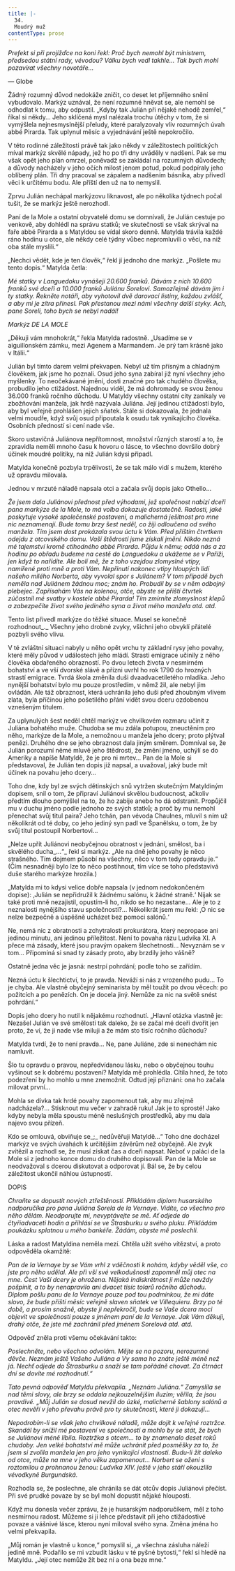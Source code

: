 ```yaml
---
title: |-
  34.
  Moudrý muž
contentType: prose
---
```


_Prefekt si při projížďce na koni řekl: Proč bych nemohl být ministrem, předsedou státní rady, vévodou? Válku bych vedl takhle… Tak bych mohl pozavírat všechny novotáře…_

— Globe

Žádný rozumný důvod nedokáže zničit, co deset let příjemného snění vybudovalo. Markýz uznával, že není rozumné hněvat se, ale nemohl se odhodlat k tomu, aby odpustil. „Kdyby tak Julián při nějaké nehodě zemřel,“ říkal si někdy… Jeho sklíčená mysl nalézala trochu útěchy v tom, že si vymýšlela nejnesmyslnější přeludy, které paralyzovaly vliv rozumných úvah abbé Pirarda. Tak uplynul měsíc a vyjednávání ještě nepokročilo.

V této rodinné záležitosti právě tak jako někdy v záležitostech politických míval markýz skvělé nápady, jež ho po tři dny uváděly v nadšení. Pak se mu však opět jeho plán omrzel, poněvadž se zakládal na rozumných důvodech; a důvody nacházely v jeho očích milost jenom potud, pokud podpíraly jeho oblíbený plán. Tři dny pracoval se zápalem a nadšením básníka, aby přivedl věci k určitému bodu. Ale příští den už na to nemyslil.

Zprvu Julián nechápal markýzovu liknavost, ale po několika týdnech počal tušit, že se markýz ještě nerozhodl.

Paní de la Mole a ostatní obyvatelé domu se domnívali, že Julián cestuje po venkově, aby dohlédl na správu statků; ve skutečnosti se však skrýval na faře abbé Pirarda a s Matyldou se vídal skoro denně. Matylda trávila každé ráno hodinu u otce, ale někdy celé týdny vůbec nepromluvili o věci, na niž oba stále myslili.“

„Nechci vědět, kde je ten člověk,“ řekl jí jednoho dne markýz. „Pošlete mu tento dopis.“ Matylda četla:

  

_Mé statky v Languedoku vynášejí 20.600 franků. Dávám z nich 10.600 franků své dceři a 10.000 franků Juliánu Sorelovi. Samozřejmě dávám jim i ty statky. Řekněte notáři, aby vyhotovil dvě darovací listiny, každou zvlášť, a aby mi je zítra přinesl. Pak přestanou mezi námi všechny další styky. Ach, pane Soreli, toho bych se nebyl nadál!_

_Markýz DE LA MOLE_

  

„Děkuji vám mnohokrát,“ řekla Matylda radostně. „Usadíme se v aiguillonském zámku, mezi Agenem a Marmandem. Je prý tam krásně jako v Itálii.“

Julián byl tímto darem velmi překvapen. Nebyl už tím přísným a chladným člověkem, jak jsme ho poznali. Osud jeho syna zabíral již nyní všechny jeho myšlenky. To neočekávané jmění, dosti značné pro tak chudého člověka, probudilo jeho ctižádost. Najednou viděl, že má dohromady se svou ženou 36.000 franků ročního důchodu. U Matyldy všechny ostatní city zanikaly ve zbožňování manžela, jak hrdě nazývala Juliána. Její jedinou ctižádostí bylo, aby byl veřejně prohlášen jejich sňatek. Stále si dokazovala, že jednala velmi moudře, když svůj osud připoutala k osudu tak vynikajícího člověka. Osobních předností si cení nade vše.

Skoro ustavičná Juliánova nepřítomnost, množství různých starostí a to, že zpravidla neměli mnoho času k hovoru o lásce, to všechno dovršilo dobrý účinek moudré politiky, na niž Julián kdysi připadl.

Matylda konečně pozbyla trpělivosti, že se tak málo vidí s mužem, kterého už opravdu milovala.

Jednou v mrzuté náladě napsala otci a začala svůj dopis jako Othello…

_Že jsem dala Juliánovi přednost před výhodami, jež společnost nabízí dceři pana markýze de la Mole, to má volba dokazuje dostatečně. Radosti, jaké poskytuje vysoké společenské postavení, a malicherná ješitnost pro mne nic neznamenají. Bude tomu brzy šest neděl, co žiji odloučena od svého manžela. Tím jsem dost prokázala svou úctu k Vám. Před příštím čtvrtkem odejdu z otcovského domu. Vaší štědrostí jsme získali jmění. Nikdo nezná mé tajemství kromě ctihodného abbé Pirarda. Půjdu k němu; oddá nás a za hodinu po obřadu budeme na cestě do Languedoku a ukážeme se v Paříži, jen když to nařídíte. Ale bolí mě, že z toho vzejdou zlomyslné vtipy, namířené proti mně a proti Vám. Nepřinutí nakonec vtipy hloupých lidí našeho milého Norberta, aby vyvolal spor s Juliánem? V tom případě bych neměla nad Juliánem žádnou moc; znám ho. Probudil by se v něm odbojný plebejec. Zapřísahám Vás na kolenou, otče, abyste se příští čtvrtek zúčastnil mé svatby v kostele abbé Pirarda! Tím zmírníte zlomyslnost klepů a zabezpečíte život svého jediného syna a život mého manžela atd. atd._

Tento list přivedl markýze do těžké situace. Musel se konečně rozhodnout_._ Všechny jeho drobné zvyky, všichni jeho obvyklí přátelé pozbyli svého vlivu.

V té zvláštní situaci nabyly u něho opět vrchu ty základní rysy jeho povahy, které měly původ v událostech jeho mládí. Strasti emigrace učinily z něho člověka obdařeného obrazností. Po dvou letech života v nesmírném bohatství a ve vší dvorské slávě a přízni uvrhl ho rok 1790 do hrozných strastí emigrace. Tvrdá škola změnila duši dvaadvacetiletého mladíka. Jeho nynější bohatství bylo mu pouze prostředím, v němž žil, ale nebyl jím ovládán. Ale táž obraznost, která uchránila jeho duši před zhoubným vlivem zlata, byla příčinou jeho pošetilého přání vidět svou dceru ozdobenou vznešeným titulem.

Za uplynulých šest neděl chtěl markýz ve chvilkovém rozmaru učinit z Juliána bohatého muže. Chudoba se mu zdála potupou, zneuctěním pro něho, markýze de la Mole, a nemožnou u manžela jeho dcery; proto plýtval penězi. Druhého dne se jeho obraznost dala jiným směrem. Domníval se, že Julián porozumí němé mluvě jeho štědrosti, že změní jméno, uchýlí se do Ameriky a napíše Matyldě, že je pro ni mrtev… Pan de la Mole si představoval, že Julián ten dopis již napsal, a uvažoval, jaký bude mít účinek na povahu jeho dcery…

Toho dne, kdy byl ze svých dětinských snů vytržen skutečným Matyldiným dopisem, snil o tom, že připraví Juliánovi skvělou budoucnost, ačkoliv předtím dlouho pomýšlel na to, že ho zabije anebo ho dá odstranit. Propůjčil mu v duchu jméno podle jednoho ze svých statků; a proč by mu nemohl přenechat svůj titul paira? Jeho tchán, pan vévoda Chaulnes, mluvil s ním už několikrát od té doby, co jeho jediný syn padl ve Španělsku, o tom, že by svůj titul postoupil Norbertovi…

„Nelze upřít Juliánovi neobyčejnou obratnost v jednání, smělost, ba i skvělého ducha_…“_ řekl si markýz. „Ale na dně jeho povahy je něco strašného. Tím dojmem působí na všechny, něco v tom tedy opravdu je.“ (Čím nesnadněji bylo lze to něco postihnout, tím více se toho představivá duše starého markýze hrozila.)

„Matylda mi to kdysi velice dobře napsala (v jednom nedokončeném dopise): ‚Julián se nepřidružil k žádnému salónu, k žádné straně.‘ Nijak se také proti mně nezajistil, opustím-li ho, nikdo se ho nezastane… Ale je to z neznalosti nynějšího stavu společnosti?… Několikrát jsem mu řekl: ,O nic se nelze bezpečně a úspěšně ucházet bez pomoci salónů.‘

Ne, nemá nic z obratnosti a zchytralosti prokurátora, který nepropase ani jedinou minutu, ani jedinou příležitost. Není to povaha rázu Ludvíka XI. A přece má zásady, které jsou pravým opakem šlechetnosti… Nevyznám se v tom… Připomíná si snad ty zásady proto, aby brzdily jeho vášně?

Ostatně jedna věc je jasná: nestrpí pohrdání; podle toho se zařídím.

Nezná úctu k šlechtictví, to je pravda. Neváží si nás z vrozeného pudu… To je chyba. Ale vlastně obyčejný seminarista by měl toužit po dvou věcech: po požitcích a po penězích. On je docela jiný. Nemůže za nic na světě snést pohrdání.“

Dopis jeho dcery ho nutil k nějakému rozhodnutí. „Hlavní otázka vlastně je: Nezašel Julián ve své smělosti tak daleko, že se začal mé dceři dvořit jen proto, že ví, že ji nade vše miluji a že mám sto tisíc ročního důchodu?

Matylda tvrdí, že to není pravda… Ne, pane Juliáne, zde si nenechám nic namluvit.

Šlo tu opravdu o pravou, nepředvídanou lásku, nebo o obyčejnou touhu vyšinout se k dobrému postavení? Matylda mě prohlédla. Cítila hned, že toto podezření by ho mohlo u mne znemožnit. Odtud její přiznání: ona ho začala milovat první…

Mohla se dívka tak hrdé povahy zapomenout tak, aby mu zřejmě nadcházela?… Stisknout mu večer v zahradě ruku! Jak je to sprosté! Jako kdyby nebyla měla spoustu méně neslušných prostředků, aby mu dala najevo svou přízeň.

Kdo se omlouvá, obviňuje se_;_ nedůvěřuji Matyldě…“ Toho dne docházel markýz ve svých úvahách k určitějším závěrům než obyčejně. Ale zvyk zvítězil a rozhodl se, že musí získat čas a dceři napsat. Neboť v paláci de la Mole si z jednoho konce domu do druhého dopisovali. Pan de la Mole se neodvažoval s dcerou diskutovat a odporovat jí. Bál se, že by celou záležitost ukončil náhlou ústupností.

  

DOPIS

_Chraňte se dopustit nových ztřeštěností. Přikládám diplom husarského nadporučíka pro pana Juliána Sorela de la Vernaye. Vidíte, co všechno pro něho dělám. Neodporujte mi, nevyptávejte se mě. Ať odjede do čtyřiadvaceti hodin a přihlásí se ve Štrasburku u svého pluku. Přikládám poukázku splatnou u mého bankéře. Žádám, abyste mě poslechli._

Láska a radost Matyldina neměla mezí. Chtěla užít svého vítězství, a proto odpověděla okamžitě:

_Pan de la Vernaye by se Vám vrhl z vděčnosti k nohám, kdyby věděl vše, co jste pro něho udělal. Ale při vší své velkodušnosti zapomněl můj otec na mne. Čest Vaší dcery je ohrožena. Nějaká indiskrétnost ji může navždy pošpinit, a to by nenapravilo ani dvacet tisíc tolarů ročního důchodu. Diplom pošlu panu de la Vernaye pouze pod tou podmínkou, že mi dáte slovo, že bude příští měsíc veřejně slaven sňatek ve Villequieru. Brzy po té době, a prosím snažně, abyste ji nepřekročil, bude se Vaše dcera moci objevit ve společnosti pouze s jménem paní de la Vernaye. Jak Vám děkuji, drahý otče, že jste mě zachránil před jménem Sorelová atd. atd._

Odpověď zněla proti všemu očekávání takto:

_Poslechněte, nebo všechno odvolám. Mějte se na pozoru, nerozumné děvče. Neznám ještě Vašeho Juliána a Vy sama ho znáte ještě méně než já. Nechť odjede do Štrasburku a snaží se tam pořádně chovat. Za čtrnáct dní se dovíte mé rozhodnutí.“_

_Tato pevná odpověď Matyldu překvapila. „Neznám Juliána.“ Zamyslila se nad těmi slovy, ale brzy se oddala nejkouzelnějším iluzím; věřila, že jsou pravdivé. „Můj Julián se dosud nevžil do úzké, malicherné šablony salónů a otec nevěří v jeho převahu právě pro ty skutečnosti, které ji dokazují…_

_Nepodrobím-li se však jeho chvilkové náladě, může dojít k veřejné roztržce. Skandál by snížil mé postavení ve společnosti a mohlo by se stát, že bych se Juliánovi méně líbila. Roztržka s otcem… to by znamenalo deset roků chudoby. Jen velké bohatství mě může uchránit před posměšky za to, že jsem si zvolila manžela jen pro jeho vynikající vlastnosti. Budu-li žít daleko od otce, může na mne v jeho věku zapomenout… Norbert se ožení s roztomilou a prohnanou ženou: Ludvíka XIV. ještě v jeho stáří okouzlila vévodkyně Burgundská._

Rozhodla se, že poslechne, ale chránila se dát otcův dopis Juliánovi přečíst. Při své prudké povaze by se byl mohl dopustit nějaké hlouposti.

Když mu donesla večer zprávu, že je husarským nadporučíkem, měl z toho nesmírnou radost. Můžeme si ji lehce představit při jeho ctižádostivé povaze a vášnivé lásce, kterou nyní miloval svého syna. Změna jména ho velmi překvapila.

„Můj román je vlastně u konce,“ pomyslil si, „a všechna zásluha náleží jedině mně. Podařilo se mi vzbudit lásku v té pyšné bytosti,“ řekl si hledě na Matyldu. „Její otec nemůže žít bez ní a ona beze mne.“

